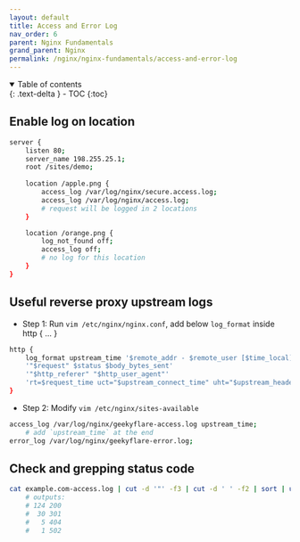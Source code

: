 ```yaml
---
layout: default    
title: Access and Error Log
nav_order: 6
parent: Nginx Fundamentals
grand_parent: Nginx
permalink: /nginx/nginx-fundamentals/access-and-error-log
---
```

<details open markdown="block">
  <summary>
    Table of contents
  </summary>
  {: .text-delta }
- TOC
{:toc}
</details>

## Enable log on location
```bash
server {
    listen 80;
    server_name 198.255.25.1;
    root /sites/demo; 
    
    location /apple.png {
        access_log /var/log/nginx/secure.access.log;
        access_log /var/log/nginx/access.log;
        # request will be logged in 2 locations
    }

    location /orange.png {
        log_not_found off; 
        access_log off; 
        # no log for this location 
    }
}
```

## Useful reverse proxy upstream logs

* Step 1: Run `vim /etc/nginx/nginx.conf`, add below `log_format` inside http { ... }

```bash
http {
    log_format upstream_time '$remote_addr - $remote_user [$time_local]'
    '"$request" $status $body_bytes_sent'
    '"$http_referer" "$http_user_agent"'
    'rt=$request_time uct="$upstream_connect_time" uht="$upstream_header_time" urt="$upstream_response_time"';
}
```
* Step 2: Modify `vim /etc/nginx/sites-available`

```bash
access_log /var/log/nginx/geekyflare-access.log upstream_time;
    # add `upstream_time` at the end
error_log /var/log/nginx/geekyflare-error.log;
```

## Check and grepping status code 

```bash
cat example.com-access.log | cut -d '"' -f3 | cut -d ' ' -f2 | sort | uniq -c | sort -rn
    # outputs: 
    # 124 200
    #  30 301
    #   5 404
    #   1 502
```